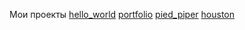 Мои проекты
[hello_world](https://github.com/sofiiila/hello_world)
[portfolio](git@github.com:sofiiila/portfolio.git)
[pied_piper](git@github.com:sofiiila/pied_piper.git)
[houston](git@github.com:sofiiila/houston.git)
[]()
